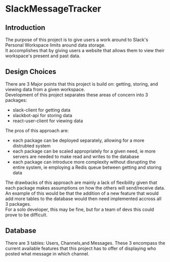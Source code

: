 # SlackMessageTracker
## Introduction
The purpose of this project is to give users a work around to Slack's Personal Workspace limits around data storage.  
It accomplishes that by giving users a website that allows them to view their workspace's present and past data.

## Design Choices
There are 3 Major points that this project is build on: getting, storing, and viewing data from a given workspace.  
Development of this project separates these areas of concern into 3 packages:
- slack-client for getting data
- slackbot-api for storing data
- react-user-client for viewing data

The pros of this approach are:
- each package can be deployed separately, allowing for a more distrubted system
- each package can be scaled appropriately for a given need, ie more servers are needed to make read and writes to the database
- each package can introduce more complexity without disrupting the entire system, ie employing a Redis queue between getting and storing data

The drawbacks of this approach are mainly a lack of flexibility given that each package makes assumptions on how the others will send/receive data.  
An example of this would be that the addition of a new feature that would add more tables to the database would then need implemented accross all 3 packages.  
For a solo developer, this may be fine, but for a team of devs this could prove to be difficult.

## Database
There are 3 tables: Users, Channels,and Messages. 
These 3 encompass the current available features that this project has to offer of displaying who posted what message in which channel.  


